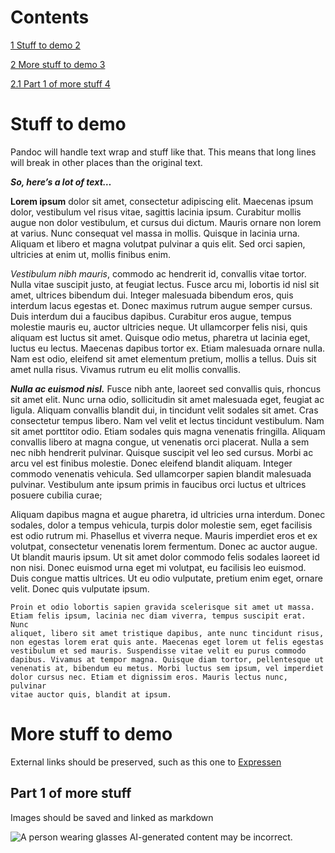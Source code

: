 # Contents

[1 Stuff to demo 2](#stuff-to-demo)

[2 More stuff to demo 3](#more-stuff-to-demo)

[2.1 Part 1 of more stuff 4](#part-1-of-more-stuff)

# Stuff to demo

Pandoc will handle text wrap and stuff like that. This means that long
lines will break in other places than the original text.

***<span class="underline">So, here’s a lot of text…</span>***

**Lorem ipsum** dolor sit amet, consectetur adipiscing elit. Maecenas
ipsum dolor, vestibulum vel risus vitae, sagittis lacinia ipsum.
Curabitur mollis augue non dolor vestibulum, et cursus dui dictum.
Mauris ornare non lorem at varius. Nunc consequat vel massa in mollis.
Quisque in lacinia urna. Aliquam et libero et magna volutpat pulvinar a
quis elit. Sed orci sapien, ultricies at enim ut, mollis finibus enim.

*Vestibulum nibh mauris*, commodo ac hendrerit id, convallis vitae
tortor. Nulla vitae suscipit justo, at feugiat lectus. Fusce arcu mi,
lobortis id nisl sit amet, ultrices bibendum dui. Integer malesuada
bibendum eros, quis interdum lacus egestas et. Donec maximus rutrum
augue semper cursus. Duis interdum dui a faucibus dapibus. Curabitur
eros augue, tempus molestie mauris eu, auctor ultricies neque. Ut
ullamcorper felis nisi, quis aliquam est luctus sit amet. Quisque odio
metus, pharetra ut lacinia eget, luctus eu lectus. Maecenas dapibus
tortor ex. Etiam malesuada ornare nulla. Nam est odio, eleifend sit amet
elementum pretium, mollis a tellus. Duis sit amet nulla risus. Vivamus
rutrum eu elit mollis convallis.

***Nulla ac euismod nisl.*** Fusce nibh ante, laoreet sed convallis
quis, rhoncus sit amet elit. Nunc urna odio, sollicitudin sit amet
malesuada eget, feugiat ac ligula. Aliquam convallis blandit dui, in
tincidunt velit sodales sit amet. Cras consectetur tempus libero. Nam
vel velit et lectus tincidunt vestibulum. Nam sit amet porttitor odio.
Etiam sodales quis magna venenatis fringilla. Aliquam convallis libero
at magna congue, ut venenatis orci placerat. Nulla a sem nec nibh
hendrerit pulvinar. Quisque suscipit vel leo sed cursus. Morbi ac arcu
vel est finibus molestie. Donec eleifend blandit aliquam. Integer
commodo venenatis vehicula. Sed ullamcorper sapien blandit malesuada
pulvinar. Vestibulum ante ipsum primis in faucibus orci luctus et
ultrices posuere cubilia curae;

Aliquam dapibus magna et augue pharetra, id ultricies urna interdum.
Donec sodales, dolor a tempus vehicula, turpis dolor molestie sem, eget
facilisis est odio rutrum mi. Phasellus et viverra neque. Mauris
imperdiet eros et ex volutpat, consectetur venenatis lorem fermentum.
Donec ac auctor augue. Ut blandit mauris ipsum. Ut sit amet dolor
commodo felis sodales laoreet id non nisi. Donec euismod urna eget mi
volutpat, eu facilisis leo euismod. Duis congue mattis ultrices. Ut eu
odio vulputate, pretium enim eget, ornare velit. Donec quis vulputate
ipsum.

```text
Proin et odio lobortis sapien gravida scelerisque sit amet ut massa.
Etiam felis ipsum, lacinia nec diam viverra, tempus suscipit erat. Nunc
aliquet, libero sit amet tristique dapibus, ante nunc tincidunt risus,
non egestas lorem erat quis ante. Maecenas eget lorem ut felis egestas
vestibulum et sed mauris. Suspendisse vitae velit eu purus commodo
dapibus. Vivamus at tempor magna. Quisque diam tortor, pellentesque ut
venenatis at, bibendum eu metus. Morbi luctus sem ipsum, vel imperdiet
dolor cursus nec. Etiam et dignissim eros. Mauris lectus nunc, pulvinar
vitae auctor quis, blandit at ipsum.
```

# More stuff to demo

External links should be preserved, such as this one to
[Expressen](http://www.expressen.se)

## Part 1 of more stuff

Images should be saved and linked as markdown  
  
![A person wearing glasses AI-generated content may be
incorrect.](./media/image3.png)
